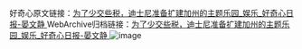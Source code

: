 好奇心原文链接：[为了少交些税，迪士尼准备扩建加州的主题乐园_娱乐_好奇心日报-晏文静 ](https://www.qdaily.com/articles/11302.html)
WebArchive归档链接：[为了少交些税，迪士尼准备扩建加州的主题乐园_娱乐_好奇心日报-晏文静 ](http://web.archive.org/web/20170724120935/http://www.qdaily.com:80/articles/11302.html)
![image](http://ww3.sinaimg.cn/large/007d5XDply1g3wfe0xk0vj30u02es4qp)